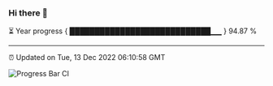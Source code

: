 ### Hi there 👋

⏳ Year progress { ████████████████████████████▁▁ } 94.87 %

---

⏰ Updated on Tue, 13 Dec 2022 06:10:58 GMT

![Progress Bar CI](https://github.com/Shyam-Makwana/GitHub-Actions-Demo/workflows/Progress%20Bar%20CI/badge.svg)
